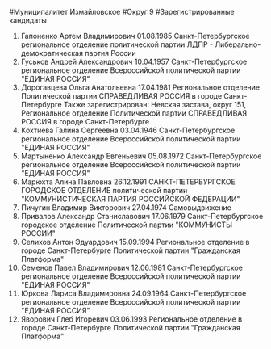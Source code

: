 #Муниципалитет
Измайловское
#Округ
9
#Зарегистрированные кандидаты
1. Гапоненко Артем Владимирович 01.08.1985
Санкт-Петербургское региональное отделение политической партии ЛДПР - Либерально-демократическая партия России
2. Гуськов Андрей Александрович 10.04.1957
Санкт-Петербургское региональное отделение Всероссийской политической партии "ЕДИНАЯ РОССИЯ"
3. Дорогавцева Ольга Анатольевна 17.04.1981
Региональное отделение Политической партии СПРАВЕДЛИВАЯ РОССИЯ в городе Санкт-Петербурге
Также зарегистрирован: Невская застава, округ 151, Региональное отделение Политической партии СПРАВЕДЛИВАЯ РОССИЯ в городе Санкт-Петербурге
4. Кохтиева Галина Сергеевна 03.04.1946
Санкт-Петербургское региональное отделение Всероссийской политической партии "ЕДИНАЯ РОССИЯ"
5. Мартыненко Александр Евгеньевич 05.08.1972
Санкт-Петербургское региональное отделение Всероссийской политической партии "ЕДИНАЯ РОССИЯ"
6. Марюхта Алина Павловна 26.12.1991
САНКТ-ПЕТЕРБУРГСКОЕ ГОРОДСКОЕ ОТДЕЛЕНИЕ политической партии "КОММУНИСТИЧЕСКАЯ ПАРТИЯ РОССИЙСКОЙ ФЕДЕРАЦИИ"
7. Пичугин Владимир Викторович 27.04.1974
Самовыдвижение
8. Привалов Александр Станиславович 17.06.1979
Санкт-Петербургское городское отделение Политической партии "КОММУНИСТЫ РОССИИ"
9. Селихов Антон Эдуардович 15.09.1994
Региональное отделение в городе Санкт-Петербурге Политической партии "Гражданская Платформа"
10. Семенов Павел Владимирович 12.06.1981
Санкт-Петербургское региональное отделение Всероссийской политической партии "ЕДИНАЯ РОССИЯ"
11. Юркова Лариса Владимировна 24.09.1964
Санкт-Петербургское региональное отделение Всероссийской политической партии "ЕДИНАЯ РОССИЯ"
12. Яворович Глеб Игоревич 03.06.1993
Региональное отделение в городе Санкт-Петербурге Политической партии "Гражданская Платформа"
